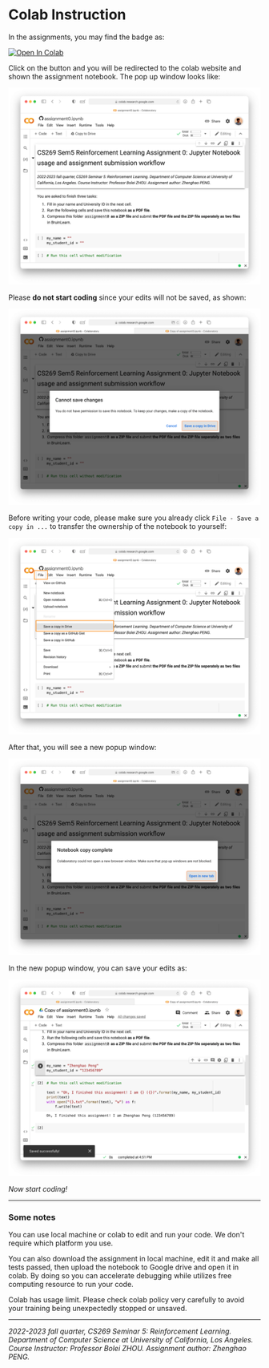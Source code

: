 # Colab Instruction


In the assignments, you may find the badge as:

<a target="_blank" href="https://colab.research.google.com/github/ucla-rlcourse/assignment-2022fall/blob/main/assignment0/assignment0.ipynb">
  <img src="https://colab.research.google.com/assets/colab-badge.svg" alt="Open In Colab"/>
</a>

Click on the button and you will be redirected to the colab website and shown the assignment notebook. The pop up window looks like:

![](figs/fig1-open-colab.png)

Please **do not start coding** since your edits will not be saved, as shown:

![](figs/fig2-cant-save.png)

Before writing your code, please make sure you already click `File - Save a copy in ...` to transfer the ownership of the notebook to yourself:

![](figs/fig3-copy.png)

After that, you will see a new popup window:

![](figs/fig4-copy-succ.png)

In the new popup window, you can save your edits as:

![](figs/fig5-save-succ.png)

*Now start coding!*

---

### Some notes

You can use local machine or colab to edit and run your code. We don't require which platform you use. 

You can also download the assignment in local machine, edit it and make all tests passed, then upload the notebook to Google drive and open it in colab. By doing so you can accelerate debugging while utilizes free computing resource to run your code.

Colab has usage limit. Please check colab policy very carefully to avoid your training being unexpectedly stopped or unsaved.



------

*2022-2023 fall quarter, CS269 Seminar 5: Reinforcement Learning. Department of Computer Science at University of California, Los Angeles. Course Instructor: Professor Bolei ZHOU. Assignment author: Zhenghao PENG.*

